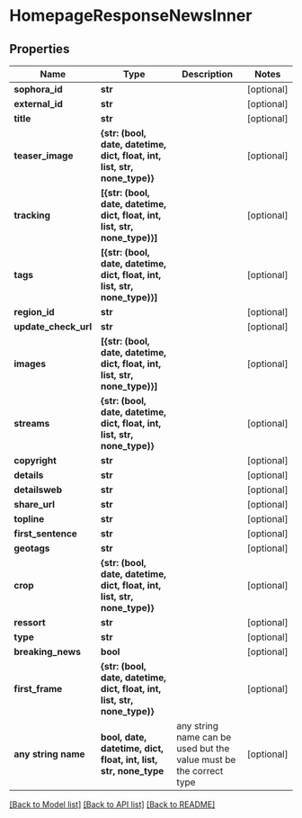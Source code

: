 # HomepageResponseNewsInner


## Properties
Name | Type | Description | Notes
------------ | ------------- | ------------- | -------------
**sophora_id** | **str** |  | [optional] 
**external_id** | **str** |  | [optional] 
**title** | **str** |  | [optional] 
**teaser_image** | **{str: (bool, date, datetime, dict, float, int, list, str, none_type)}** |  | [optional] 
**tracking** | **[{str: (bool, date, datetime, dict, float, int, list, str, none_type)}]** |  | [optional] 
**tags** | **[{str: (bool, date, datetime, dict, float, int, list, str, none_type)}]** |  | [optional] 
**region_id** | **str** |  | [optional] 
**update_check_url** | **str** |  | [optional] 
**images** | **[{str: (bool, date, datetime, dict, float, int, list, str, none_type)}]** |  | [optional] 
**streams** | **{str: (bool, date, datetime, dict, float, int, list, str, none_type)}** |  | [optional] 
**copyright** | **str** |  | [optional] 
**details** | **str** |  | [optional] 
**detailsweb** | **str** |  | [optional] 
**share_url** | **str** |  | [optional] 
**topline** | **str** |  | [optional] 
**first_sentence** | **str** |  | [optional] 
**geotags** | **str** |  | [optional] 
**crop** | **{str: (bool, date, datetime, dict, float, int, list, str, none_type)}** |  | [optional] 
**ressort** | **str** |  | [optional] 
**type** | **str** |  | [optional] 
**breaking_news** | **bool** |  | [optional] 
**first_frame** | **{str: (bool, date, datetime, dict, float, int, list, str, none_type)}** |  | [optional] 
**any string name** | **bool, date, datetime, dict, float, int, list, str, none_type** | any string name can be used but the value must be the correct type | [optional]

[[Back to Model list]](../README.md#documentation-for-models) [[Back to API list]](../README.md#documentation-for-api-endpoints) [[Back to README]](../README.md)


